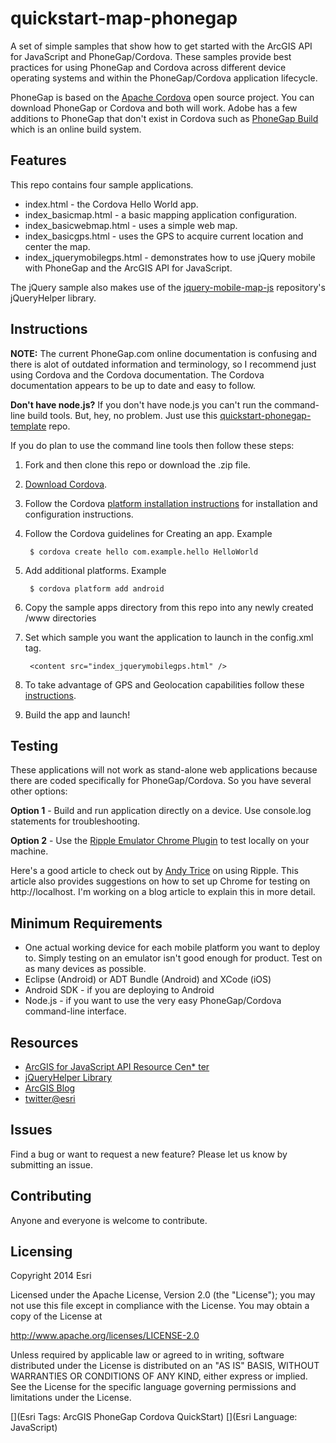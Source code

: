 # quickstart-map-phonegap

A set of simple samples that show how to get started with the ArcGIS API for JavaScript and PhoneGap/Cordova. These samples provide best practices for using PhoneGap and Cordova across different device operating systems and within the PhoneGap/Cordova application lifecycle.

PhoneGap is based on the [Apache Cordova](http://cordova.apache.org/) open source project. You can download PhoneGap or Cordova and both will work. Adobe has a few additions to PhoneGap that don't exist in Cordova such as [PhoneGap Build](https://build.phonegap.com/apps) which is an online build system. 

## Features
This repo contains four sample applications. 

* index.html - the Cordova Hello World app. 
* index_basicmap.html - a basic mapping application configuration.
* index_basicwebmap.html - uses a simple web map.
* index_basicgps.html - uses the GPS to acquire current location and center the map.
* index_jquerymobilegps.html - demonstrates how to use jQuery mobile with PhoneGap and the ArcGIS API for JavaScript. 

The jQuery sample also makes use of the [jquery-mobile-map-js](https://github.com/Esri/jquery-mobile-map-js) repository's jQueryHelper library.

## Instructions

**NOTE:** The current PhoneGap.com online documentation is confusing and there is alot of outdated information and terminology, so I recommend just using Cordova and the Cordova documentation. The Cordova documentation appears to be up to date and easy to follow. 

**Don't have node.js?** If you don't have node.js you can't run the command-line build tools. But, hey, no problem. Just use this [quickstart-phonegap-template](https://github.com/andygup/quickstart-phonegap-template) repo.

If you do plan to use the command line tools then follow these steps:

1. Fork and then clone this repo or download the .zip file. 
2. [Download Cordova](http://cordova.apache.org/).
3. Follow the Cordova [platform installation instructions](http://cordova.apache.org/docs/en/3.1.0/guide_platforms_index.md.html#Platform%20Guides) for installation and configuration instructions.
4. Follow the Cordova guidelines for Creating an app. Example

		$ cordova create hello com.example.hello HelloWorld

5. Add additional platforms. Example

		$ cordova platform add android

6. Copy the sample apps directory from this repo into any newly created /www directories
7. Set which sample you want the application to launch in the config.xml <content> tag.

    	<content src="index_jquerymobilegps.html" />

8. To take advantage of GPS and Geolocation capabilities follow these [instructions](http://cordova.apache.org/docs/en/3.1.0/cordova_geolocation_geolocation.md.html#Geolocation).
9. Build the app and launch!

## Testing

These applications will not work as stand-alone web applications because there are coded specifically for PhoneGap/Cordova. So you have several other options:

**Option 1** - Build and run application directly on a device. Use console.log statements for troubleshooting.

**Option 2** - Use the [Ripple Emulator Chrome Plugin](https://chrome.google.com/webstore/detail/ripple-emulator-beta/geelfhphabnejjhdalkjhgipohgpdnoc?hl=en) to test locally on your machine.

Here's a good article to check out by [Andy Trice](http://www.tricedesigns.com/2013/01/18/my-workflow-for-developing-phonegap-applications/) on using Ripple. This article also provides suggestions on how to set up Chrome for testing on http://localhost. I'm working on a blog article to explain this in more detail.


## Minimum Requirements

* One actual working device for each mobile platform you want to deploy to. Simply testing on an emulator isn't good enough for product. Test on as many devices as possible.
* Eclipse (Android) or ADT Bundle (Android) and XCode (iOS)
* Android SDK - if you are deploying to Android
* Node.js - if you want to use the very easy PhoneGap/Cordova command-line interface.

## Resources

* [ArcGIS for JavaScript API Resource Cen* ter](http://help.arcgis.com/en/webapi/javascript/arcgis/index.html)
* [jQueryHelper Library](https://github.com/Esri/jquery-mobile-map-js)
* [ArcGIS Blog](http://blogs.esri.com/esri/arcgis/)
* [twitter@esri](http://twitter.com/esri)

## Issues

Find a bug or want to request a new feature?  Please let us know by submitting an issue.

## Contributing

Anyone and everyone is welcome to contribute. 

## Licensing
Copyright 2014 Esri

Licensed under the Apache License, Version 2.0 (the "License");
you may not use this file except in compliance with the License.
You may obtain a copy of the License at

   http://www.apache.org/licenses/LICENSE-2.0

Unless required by applicable law or agreed to in writing, software
distributed under the License is distributed on an "AS IS" BASIS,
WITHOUT WARRANTIES OR CONDITIONS OF ANY KIND, either express or implied.
See the License for the specific language governing permissions and
limitations under the License.

[](Esri Tags: ArcGIS PhoneGap Cordova QuickStart)
[](Esri Language: JavaScript)
